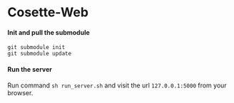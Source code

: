 # Cosette-Web

#### Init and pull the submodule
    git submodule init
    git submodule update

#### Run the server 
Run command ```sh run_server.sh``` and visit the url ```127.0.0.1:5000``` from your browser.


